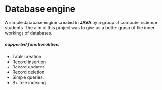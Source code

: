 # Database engine

A simple database engine created in **JAVA** by a group of computer science students. The aim of this project was to give us a better
grasp of the inner workings of databases. 
##### supported functionalities:
* Table creation.
* Record insertion.
* Record updates.
* Record deletion.
* Simple queries.
* B+ tree indexing.  
